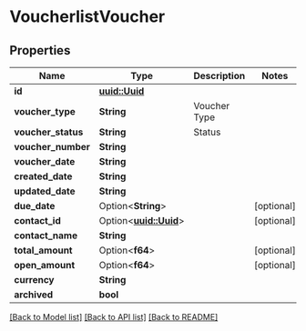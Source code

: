 # VoucherlistVoucher

## Properties

Name | Type | Description | Notes
------------ | ------------- | ------------- | -------------
**id** | [**uuid::Uuid**](uuid::Uuid.md) |  | 
**voucher_type** | **String** | Voucher Type | 
**voucher_status** | **String** | Status | 
**voucher_number** | **String** |  | 
**voucher_date** | **String** |  | 
**created_date** | **String** |  | 
**updated_date** | **String** |  | 
**due_date** | Option<**String**> |  | [optional]
**contact_id** | Option<[**uuid::Uuid**](uuid::Uuid.md)> |  | [optional]
**contact_name** | **String** |  | 
**total_amount** | Option<**f64**> |  | [optional]
**open_amount** | Option<**f64**> |  | [optional]
**currency** | **String** |  | 
**archived** | **bool** |  | 

[[Back to Model list]](../README.md#documentation-for-models) [[Back to API list]](../README.md#documentation-for-api-endpoints) [[Back to README]](../README.md)


